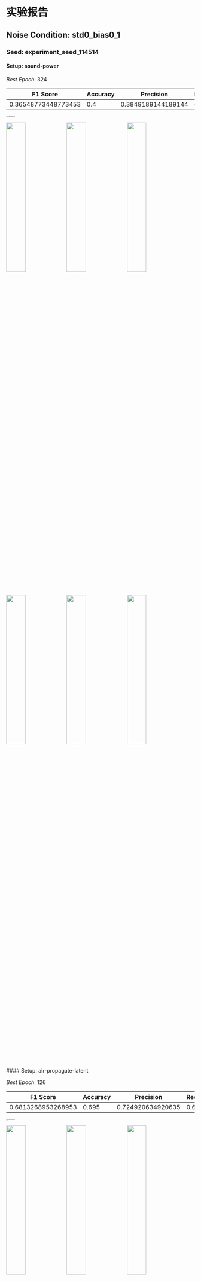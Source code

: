 # 实验报告

## Noise Condition: std0_bias0_1

### Seed: experiment_seed_114514

#### Setup: sound-power

*Best Epoch*: 324

| F1 Score | Accuracy | Precision | Recall |
| --- | --- | --- | --- |
| 0.36548773448773453 | 0.4 | 0.3849189144189144 | 0.4 |

<img src="std0_bias0_1/experiment_seed_114514/2025-06-04-03-53-55-sound-power/epoch499/loss.png" alt="Loss Curve" style="zoom:25%;" />

<p><img src="std0_bias0_1/experiment_seed_114514/2025-06-04-03-53-55-sound-power/epoch324/test_confusion_matrix_fig.png" width="32%"/><img src="std0_bias0_1/experiment_seed_114514/2025-06-04-03-53-55-sound-power/epoch324/train_confusion_matrix_fig.png" width="32%"/><img src="std0_bias0_1/experiment_seed_114514/2025-06-04-03-53-55-sound-power/epoch324/validate_confusion_matrix_fig.png" width="32%"/></p>
<p><img src="std0_bias0_1/experiment_seed_114514/2025-06-04-03-53-55-sound-power/test_metrics_trends.png" width="32%"/><img src="std0_bias0_1/experiment_seed_114514/2025-06-04-03-53-55-sound-power/train_metrics_trends.png" width="32%"/><img src="std0_bias0_1/experiment_seed_114514/2025-06-04-03-53-55-sound-power/validate_metrics_trends.png" width="32%"/></p>
#### Setup: air-propagate-latent

*Best Epoch*: 126

| F1 Score | Accuracy | Precision | Recall |
| --- | --- | --- | --- |
| 0.6813268953268953 | 0.695 | 0.724920634920635 | 0.695 |

<img src="std0_bias0_1/experiment_seed_114514/2025-06-04-05-03-10-air-propagate-latent/epoch499/loss.png" alt="Loss Curve" style="zoom:25%;" />

<p><img src="std0_bias0_1/experiment_seed_114514/2025-06-04-05-03-10-air-propagate-latent/epoch126/test_confusion_matrix_fig.png" width="32%"/><img src="std0_bias0_1/experiment_seed_114514/2025-06-04-05-03-10-air-propagate-latent/epoch126/train_confusion_matrix_fig.png" width="32%"/><img src="std0_bias0_1/experiment_seed_114514/2025-06-04-05-03-10-air-propagate-latent/epoch126/validate_confusion_matrix_fig.png" width="32%"/></p>
<p><img src="std0_bias0_1/experiment_seed_114514/2025-06-04-05-03-10-air-propagate-latent/test_metrics_trends.png" width="32%"/><img src="std0_bias0_1/experiment_seed_114514/2025-06-04-05-03-10-air-propagate-latent/train_metrics_trends.png" width="32%"/><img src="std0_bias0_1/experiment_seed_114514/2025-06-04-05-03-10-air-propagate-latent/validate_metrics_trends.png" width="32%"/></p>
#### Setup: End-2-end

*Best Epoch*: 272

| F1 Score | Accuracy | Precision | Recall |
| --- | --- | --- | --- |
| 0.15519788013405036 | 0.22 | 0.17059814872549303 | 0.22 |

<img src="std0_bias0_1/experiment_seed_114514/2025-06-04-05-54-35-End-2-end/epoch299/loss.png" alt="Loss Curve" style="zoom:25%;" />

<p><img src="std0_bias0_1/experiment_seed_114514/2025-06-04-05-54-35-End-2-end/epoch272/test_confusion_matrix_fig.png" width="32%"/><img src="std0_bias0_1/experiment_seed_114514/2025-06-04-05-54-35-End-2-end/epoch272/train_confusion_matrix_fig.png" width="32%"/><img src="std0_bias0_1/experiment_seed_114514/2025-06-04-05-54-35-End-2-end/epoch272/validate_confusion_matrix_fig.png" width="32%"/></p>
<p><img src="std0_bias0_1/experiment_seed_114514/2025-06-04-05-54-35-End-2-end/test_metrics_trends.png" width="32%"/><img src="std0_bias0_1/experiment_seed_114514/2025-06-04-05-54-35-End-2-end/train_metrics_trends.png" width="32%"/><img src="std0_bias0_1/experiment_seed_114514/2025-06-04-05-54-35-End-2-end/validate_metrics_trends.png" width="32%"/></p>
### Seed: experiment_seed_3047

#### Setup: sound-power

*Best Epoch*: 445

| F1 Score | Accuracy | Precision | Recall |
| --- | --- | --- | --- |
| 0.3603308913308913 | 0.39 | 0.39125685425685425 | 0.39 |

<img src="std0_bias0_1/experiment_seed_3047/2025-06-04-01-08-34-sound-power/epoch499/loss.png" alt="Loss Curve" style="zoom:25%;" />

<p><img src="std0_bias0_1/experiment_seed_3047/2025-06-04-01-08-34-sound-power/epoch445/test_confusion_matrix_fig.png" width="32%"/><img src="std0_bias0_1/experiment_seed_3047/2025-06-04-01-08-34-sound-power/epoch445/train_confusion_matrix_fig.png" width="32%"/><img src="std0_bias0_1/experiment_seed_3047/2025-06-04-01-08-34-sound-power/epoch445/validate_confusion_matrix_fig.png" width="32%"/></p>
<p><img src="std0_bias0_1/experiment_seed_3047/2025-06-04-01-08-34-sound-power/test_metrics_trends.png" width="32%"/><img src="std0_bias0_1/experiment_seed_3047/2025-06-04-01-08-34-sound-power/train_metrics_trends.png" width="32%"/><img src="std0_bias0_1/experiment_seed_3047/2025-06-04-01-08-34-sound-power/validate_metrics_trends.png" width="32%"/></p>
#### Setup: air-propagate-latent

*Best Epoch*: 176

| F1 Score | Accuracy | Precision | Recall |
| --- | --- | --- | --- |
| 0.6596704406704406 | 0.675 | 0.7084660894660896 | 0.675 |

<img src="std0_bias0_1/experiment_seed_3047/2025-06-04-02-21-23-air-propagate-latent/epoch499/loss.png" alt="Loss Curve" style="zoom:25%;" />

<p><img src="std0_bias0_1/experiment_seed_3047/2025-06-04-02-21-23-air-propagate-latent/epoch176/test_confusion_matrix_fig.png" width="32%"/><img src="std0_bias0_1/experiment_seed_3047/2025-06-04-02-21-23-air-propagate-latent/epoch176/train_confusion_matrix_fig.png" width="32%"/><img src="std0_bias0_1/experiment_seed_3047/2025-06-04-02-21-23-air-propagate-latent/epoch176/validate_confusion_matrix_fig.png" width="32%"/></p>
<p><img src="std0_bias0_1/experiment_seed_3047/2025-06-04-02-21-23-air-propagate-latent/test_metrics_trends.png" width="32%"/><img src="std0_bias0_1/experiment_seed_3047/2025-06-04-02-21-23-air-propagate-latent/train_metrics_trends.png" width="32%"/><img src="std0_bias0_1/experiment_seed_3047/2025-06-04-02-21-23-air-propagate-latent/validate_metrics_trends.png" width="32%"/></p>
#### Setup: End-2-end

*Best Epoch*: 285

| F1 Score | Accuracy | Precision | Recall |
| --- | --- | --- | --- |
| 0.1827167317777074 | 0.205 | 0.26514521111072836 | 0.205 |

<img src="std0_bias0_1/experiment_seed_3047/2025-06-04-03-16-05-End-2-end/epoch299/loss.png" alt="Loss Curve" style="zoom:25%;" />

<p><img src="std0_bias0_1/experiment_seed_3047/2025-06-04-03-16-05-End-2-end/epoch285/test_confusion_matrix_fig.png" width="32%"/><img src="std0_bias0_1/experiment_seed_3047/2025-06-04-03-16-05-End-2-end/epoch285/train_confusion_matrix_fig.png" width="32%"/><img src="std0_bias0_1/experiment_seed_3047/2025-06-04-03-16-05-End-2-end/epoch285/validate_confusion_matrix_fig.png" width="32%"/></p>
<p><img src="std0_bias0_1/experiment_seed_3047/2025-06-04-03-16-05-End-2-end/test_metrics_trends.png" width="32%"/><img src="std0_bias0_1/experiment_seed_3047/2025-06-04-03-16-05-End-2-end/train_metrics_trends.png" width="32%"/><img src="std0_bias0_1/experiment_seed_3047/2025-06-04-03-16-05-End-2-end/validate_metrics_trends.png" width="32%"/></p>
### Seed: experiment_seed_65536

#### Setup: sound-power

*Best Epoch*: 445

| F1 Score | Accuracy | Precision | Recall |
| --- | --- | --- | --- |
| 0.3257132867132867 | 0.36 | 0.34300793650793643 | 0.36 |

<img src="std0_bias0_1/experiment_seed_65536/2025-06-04-06-29-39-sound-power/epoch499/loss.png" alt="Loss Curve" style="zoom:25%;" />

<p><img src="std0_bias0_1/experiment_seed_65536/2025-06-04-06-29-39-sound-power/epoch445/test_confusion_matrix_fig.png" width="32%"/><img src="std0_bias0_1/experiment_seed_65536/2025-06-04-06-29-39-sound-power/epoch445/train_confusion_matrix_fig.png" width="32%"/><img src="std0_bias0_1/experiment_seed_65536/2025-06-04-06-29-39-sound-power/epoch445/validate_confusion_matrix_fig.png" width="32%"/></p>
<p><img src="std0_bias0_1/experiment_seed_65536/2025-06-04-06-29-39-sound-power/test_metrics_trends.png" width="32%"/><img src="std0_bias0_1/experiment_seed_65536/2025-06-04-06-29-39-sound-power/train_metrics_trends.png" width="32%"/><img src="std0_bias0_1/experiment_seed_65536/2025-06-04-06-29-39-sound-power/validate_metrics_trends.png" width="32%"/></p>
#### Setup: air-propagate-latent

*Best Epoch*: 131

| F1 Score | Accuracy | Precision | Recall |
| --- | --- | --- | --- |
| 0.6678932178932178 | 0.68 | 0.724969696969697 | 0.68 |

<img src="std0_bias0_1/experiment_seed_65536/2025-06-04-07-37-06-air-propagate-latent/epoch499/loss.png" alt="Loss Curve" style="zoom:25%;" />

<p><img src="std0_bias0_1/experiment_seed_65536/2025-06-04-07-37-06-air-propagate-latent/epoch131/test_confusion_matrix_fig.png" width="32%"/><img src="std0_bias0_1/experiment_seed_65536/2025-06-04-07-37-06-air-propagate-latent/epoch131/train_confusion_matrix_fig.png" width="32%"/><img src="std0_bias0_1/experiment_seed_65536/2025-06-04-07-37-06-air-propagate-latent/epoch131/validate_confusion_matrix_fig.png" width="32%"/></p>
<p><img src="std0_bias0_1/experiment_seed_65536/2025-06-04-07-37-06-air-propagate-latent/test_metrics_trends.png" width="32%"/><img src="std0_bias0_1/experiment_seed_65536/2025-06-04-07-37-06-air-propagate-latent/train_metrics_trends.png" width="32%"/><img src="std0_bias0_1/experiment_seed_65536/2025-06-04-07-37-06-air-propagate-latent/validate_metrics_trends.png" width="32%"/></p>
#### Setup: End-2-end

*Best Epoch*: 127

| F1 Score | Accuracy | Precision | Recall |
| --- | --- | --- | --- |
| 0.40638600288600296 | 0.44 | 0.4935432527242872 | 0.44 |

<img src="std0_bias0_1/experiment_seed_65536/2025-06-04-08-30-35-End-2-end/epoch299/loss.png" alt="Loss Curve" style="zoom:25%;" />

<p><img src="std0_bias0_1/experiment_seed_65536/2025-06-04-08-30-35-End-2-end/epoch127/test_confusion_matrix_fig.png" width="32%"/><img src="std0_bias0_1/experiment_seed_65536/2025-06-04-08-30-35-End-2-end/epoch127/train_confusion_matrix_fig.png" width="32%"/><img src="std0_bias0_1/experiment_seed_65536/2025-06-04-08-30-35-End-2-end/epoch127/validate_confusion_matrix_fig.png" width="32%"/></p>
<p><img src="std0_bias0_1/experiment_seed_65536/2025-06-04-08-30-35-End-2-end/test_metrics_trends.png" width="32%"/><img src="std0_bias0_1/experiment_seed_65536/2025-06-04-08-30-35-End-2-end/train_metrics_trends.png" width="32%"/><img src="std0_bias0_1/experiment_seed_65536/2025-06-04-08-30-35-End-2-end/validate_metrics_trends.png" width="32%"/></p>
- std0_bias0_1 / End-2-end: 0.1237
- std0_bias0_1 / air-propagate-latent: 0.0212
- std0_bias0_1 / sound-power: 0.0237

